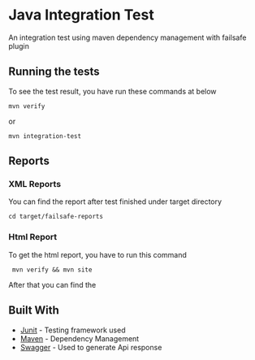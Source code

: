 # Java Integration Test

An integration test using maven dependency management with failsafe plugin

## Running the tests

To see the test result, you have run these commands at below

```
mvn verify
```  
or

```
mvn integration-test
```      

## Reports

### XML Reports
You can find the report after test finished under target directory
``` 
cd target/failsafe-reports 
```  

### Html Report
To get the html report, you have to run this command
```
 mvn verify && mvn site
```
After that you can find the 

## Built With

* [Junit](https://junit.org/junit5/) - Testing framework used
* [Maven](https://maven.apache.org/) - Dependency Management
* [Swagger](https://generator.swagger.io/) - Used to generate Api response


